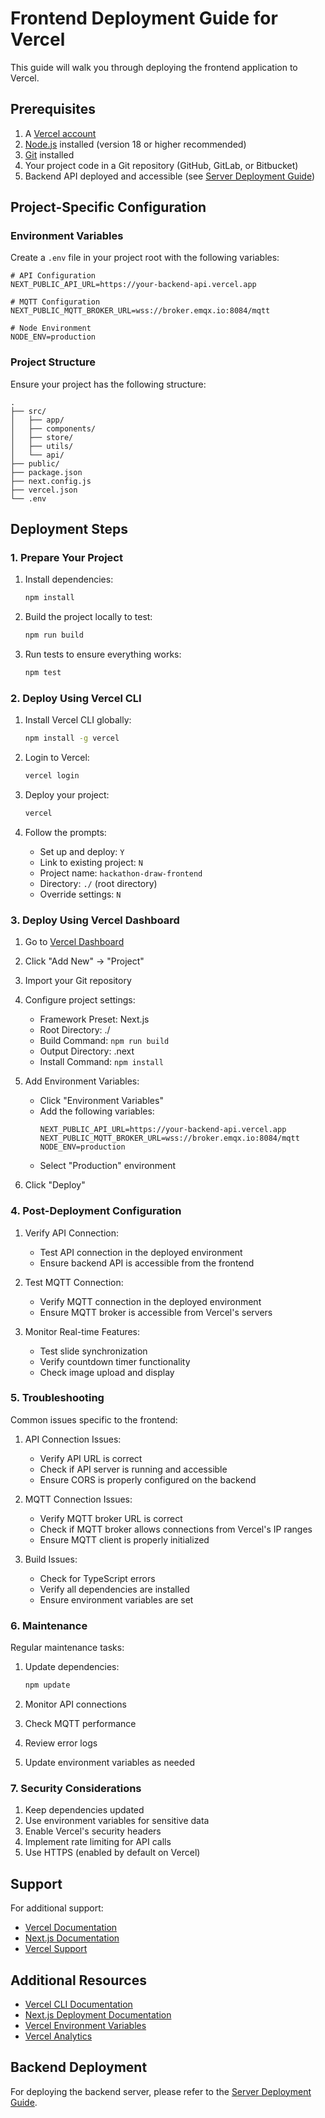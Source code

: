 # Frontend Deployment Guide for Vercel

This guide will walk you through deploying the frontend application to Vercel.

## Prerequisites

1. A [Vercel account](https://vercel.com/signup)
2. [Node.js](https://nodejs.org/) installed (version 18 or higher recommended)
3. [Git](https://git-scm.com/) installed
4. Your project code in a Git repository (GitHub, GitLab, or Bitbucket)
5. Backend API deployed and accessible (see [Server Deployment Guide](./server/DEPLOYMENT.md))

## Project-Specific Configuration

### Environment Variables

Create a `.env` file in your project root with the following variables:

```env
# API Configuration
NEXT_PUBLIC_API_URL=https://your-backend-api.vercel.app

# MQTT Configuration
NEXT_PUBLIC_MQTT_BROKER_URL=wss://broker.emqx.io:8084/mqtt

# Node Environment
NODE_ENV=production
```

### Project Structure

Ensure your project has the following structure:
```
.
├── src/
│   ├── app/
│   ├── components/
│   ├── store/
│   ├── utils/
│   └── api/
├── public/
├── package.json
├── next.config.js
├── vercel.json
└── .env
```

## Deployment Steps

### 1. Prepare Your Project

1. Install dependencies:
   ```bash
   npm install
   ```

2. Build the project locally to test:
   ```bash
   npm run build
   ```

3. Run tests to ensure everything works:
   ```bash
   npm test
   ```

### 2. Deploy Using Vercel CLI

1. Install Vercel CLI globally:
   ```bash
   npm install -g vercel
   ```

2. Login to Vercel:
   ```bash
   vercel login
   ```

3. Deploy your project:
   ```bash
   vercel
   ```

4. Follow the prompts:
   - Set up and deploy: `Y`
   - Link to existing project: `N`
   - Project name: `hackathon-draw-frontend`
   - Directory: `./` (root directory)
   - Override settings: `N`

### 3. Deploy Using Vercel Dashboard

1. Go to [Vercel Dashboard](https://vercel.com/dashboard)
2. Click "Add New" → "Project"
3. Import your Git repository
4. Configure project settings:
   - Framework Preset: Next.js
   - Root Directory: ./
   - Build Command: `npm run build`
   - Output Directory: .next
   - Install Command: `npm install`

5. Add Environment Variables:
   - Click "Environment Variables"
   - Add the following variables:
     ```
     NEXT_PUBLIC_API_URL=https://your-backend-api.vercel.app
     NEXT_PUBLIC_MQTT_BROKER_URL=wss://broker.emqx.io:8084/mqtt
     NODE_ENV=production
     ```
   - Select "Production" environment

6. Click "Deploy"

### 4. Post-Deployment Configuration

1. Verify API Connection:
   - Test API connection in the deployed environment
   - Ensure backend API is accessible from the frontend

2. Test MQTT Connection:
   - Verify MQTT connection in the deployed environment
   - Ensure MQTT broker is accessible from Vercel's servers

3. Monitor Real-time Features:
   - Test slide synchronization
   - Verify countdown timer functionality
   - Check image upload and display

### 5. Troubleshooting

Common issues specific to the frontend:

1. API Connection Issues:
   - Verify API URL is correct
   - Check if API server is running and accessible
   - Ensure CORS is properly configured on the backend

2. MQTT Connection Issues:
   - Verify MQTT broker URL is correct
   - Check if MQTT broker allows connections from Vercel's IP ranges
   - Ensure MQTT client is properly initialized

3. Build Issues:
   - Check for TypeScript errors
   - Verify all dependencies are installed
   - Ensure environment variables are set

### 6. Maintenance

Regular maintenance tasks:

1. Update dependencies:
   ```bash
   npm update
   ```

2. Monitor API connections
3. Check MQTT performance
4. Review error logs
5. Update environment variables as needed

### 7. Security Considerations

1. Keep dependencies updated
2. Use environment variables for sensitive data
3. Enable Vercel's security headers
4. Implement rate limiting for API calls
5. Use HTTPS (enabled by default on Vercel)

## Support

For additional support:
- [Vercel Documentation](https://vercel.com/docs)
- [Next.js Documentation](https://nextjs.org/docs)
- [Vercel Support](https://vercel.com/support)

## Additional Resources

- [Vercel CLI Documentation](https://vercel.com/docs/cli)
- [Next.js Deployment Documentation](https://nextjs.org/docs/deployment)
- [Vercel Environment Variables](https://vercel.com/docs/concepts/projects/environment-variables)
- [Vercel Analytics](https://vercel.com/analytics)

## Backend Deployment

For deploying the backend server, please refer to the [Server Deployment Guide](./server/DEPLOYMENT.md). 